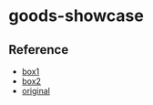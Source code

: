 # goods-showcase

## Reference
* [box1](https://www.tbs.co.jp/matsuko-sekai/)
* [box2](https://mobile.twitter.com/tbsmatsukosekai/status/1622454634790154241)
* [original](https://github.com/StartBootstrap/startbootstrap-landing-page.git)


